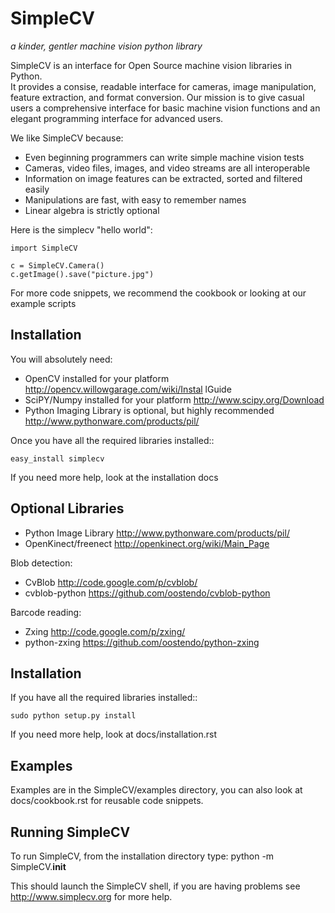 SimpleCV
=============

_a kinder, gentler machine vision python library_

SimpleCV is an interface for Open Source machine vision libraries in Python.   
It provides a consise, readable interface for cameras, image manipulation, feature extraction, and format conversion.  Our mission is to give casual users a comprehensive interface for basic machine vision functions and an elegant programming interface for advanced users.

We like SimpleCV because:

* Even beginning programmers can write simple machine vision tests
* Cameras, video files, images, and video streams are all interoperable
* Information on image features can be extracted, sorted and filtered easily
* Manipulations are fast, with easy to remember names
* Linear algebra is strictly optional

Here is the simplecv "hello world":

    import SimpleCV

    c = SimpleCV.Camera()
    c.getImage().save("picture.jpg")

For more code snippets, we recommend the cookbook or looking at our example scripts

Installation
-------------------

You will absolutely need:

* OpenCV installed for your platform http://opencv.willowgarage.com/wiki/Instal
lGuide
* SciPY/Numpy installed for your platform http://www.scipy.org/Download
* Python Imaging Library is optional, but highly recommended http://www.pythonware.com/products/pil/

Once you have all the required libraries installed::

    easy_install simplecv

If you need more help, look at the installation docs


Optional Libraries
----------------------

* Python Image Library http://www.pythonware.com/products/pil/
* OpenKinect/freenect http://openkinect.org/wiki/Main_Page

Blob detection:

* CvBlob http://code.google.com/p/cvblob/
* cvblob-python https://github.com/oostendo/cvblob-python

Barcode reading:

* Zxing http://code.google.com/p/zxing/
* python-zxing https://github.com/oostendo/python-zxing

Installation
---------------------------

If you have all the required libraries installed::

    sudo python setup.py install

If you need more help, look at docs/installation.rst

Examples
---------------------------

Examples are in the SimpleCV/examples directory, you can also look at 
docs/cookbook.rst for reusable code snippets.


Running SimpleCV
---------------------------

To run SimpleCV, from the installation directory type:
python -m SimpleCV.__init__

This should launch the SimpleCV shell, if you are having problems
see http://www.simplecv.org for more help.



    

